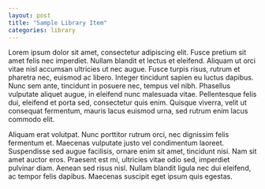 ```yaml
---
layout: post
title: "Sample Library Item"
categories: library
---
```

Lorem ipsum dolor sit amet, consectetur adipiscing elit. Fusce pretium sit amet felis nec imperdiet. Nullam blandit et lectus et eleifend. Aliquam ut orci vitae nisl accumsan ultricies ut nec augue. Fusce turpis risus, rutrum et pharetra nec, euismod ac libero. Integer tincidunt sapien eu luctus dapibus. Nunc sem ante, tincidunt in posuere nec, tempus vel nibh. Phasellus vulputate aliquet augue, in eleifend nunc malesuada vitae. Pellentesque felis dui, eleifend et porta sed, consectetur quis enim. Quisque viverra, velit ut consequat fermentum, mauris lacus euismod urna, sed rutrum enim lacus commodo elit.

Aliquam erat volutpat. Nunc porttitor rutrum orci, nec dignissim felis fermentum et. Maecenas vulputate justo vel condimentum laoreet. Suspendisse sed augue facilisis, ornare enim sit amet, tincidunt nisi. Nam sit amet auctor eros. Praesent est mi, ultricies vitae odio sed, imperdiet pulvinar diam. Aenean sed risus nisl. Nullam blandit ligula nec dui eleifend, ac tempor felis dapibus. Maecenas suscipit eget ipsum quis egestas.